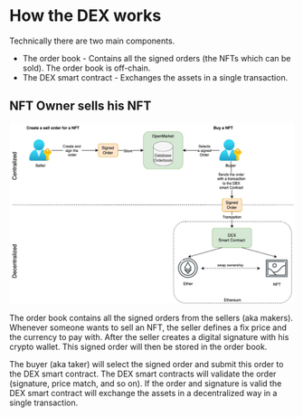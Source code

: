 # How the DEX works

Technically there are two main components. 

- The order book - Contains all the signed orders (the NFTs which can be sold). The order book is off-chain.
- The DEX smart contract - Exchanges the assets in a single transaction.

## NFT Owner sells his NFT

![DEX3 How the DEX works](img/om-how-it-works.jpg)

The order book contains all the signed orders from the sellers (aka makers). Whenever someone wants to sell an NFT, the seller defines a fix price and the currency to pay with. After the seller creates a digital signature with his crypto wallet. This signed order will then be stored in the order book. 

The buyer (aka taker) will select the signed order and submit this order to the DEX smart contract. The DEX smart contracts will validate the order (signature, price match, and so on). If the order and signature is valid the DEX smart contract will exchange the assets in a decentralized way in a single transaction.